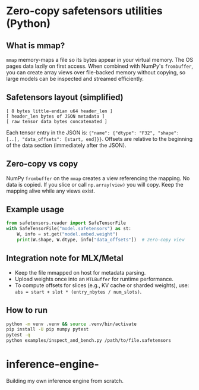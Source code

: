 Zero-copy safetensors utilities (Python)
=======================================

What is mmap?
-------------
``mmap`` memory-maps a file so its bytes appear in your virtual memory. The OS pages data lazily on first access. When combined with NumPy's ``frombuffer``, you can create array views over file-backed memory without copying, so large models can be inspected and streamed efficiently.

Safetensors layout (simplified)
-------------------------------
```
[ 8 bytes little-endian u64 header_len ]
[ header_len bytes of JSON metadata ]
[ raw tensor data bytes concatenated ]
```
Each tensor entry in the JSON is: ``{"name": {"dtype": "F32", "shape": [..], "data_offsets": [start, end]}}``.
Offsets are relative to the beginning of the data section (immediately after the JSON).

Zero-copy vs copy
-----------------
NumPy ``frombuffer`` on the ``mmap`` creates a view referencing the mapping. No data is copied. If you slice or call ``np.array(view)`` you will copy. Keep the mapping alive while any views exist.

Example usage
-------------
```python
from safetensors.reader import SafeTensorFile
with SafeTensorFile("model.safetensors") as st:
    W, info = st.get("model.embed.weight")
    print(W.shape, W.dtype, info["data_offsets"])  # zero-copy view
```

Integration note for MLX/Metal
------------------------------
- Keep the file mmapped on host for metadata parsing.
- Upload weights once into an ``MTLBuffer`` for runtime performance.
- To compute offsets for slices (e.g., KV cache or sharded weights), use: ``abs = start + slot * (entry_nbytes / num_slots)``.

How to run
----------
```bash
python -m venv .venv && source .venv/bin/activate
pip install -U pip numpy pytest
pytest -q
python examples/inspect_and_bench.py /path/to/file.safetensors
```

# inference-engine-
Building my own inference engine from scratch. 
